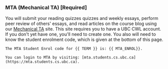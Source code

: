 ### MTA (Mechanical TA) [Required]

You will submit your reading quizzes quizzes and weekly essays, perform peer review of others' essays, and read articles on the course blog using our [Mechanical TA](https://mta.students.cs.ubc.ca) site.
This site requires you to have a UBC CWL account.
If you don't yet have one, you'll need to create one. 
You also will need to know the student enrolment code, which is given at the bottom of this page.

```{hint}
The MTA Student Enrol code for {{ TERM }} is: {{ MTA_ENROL}}.

You can login to MTA by visiting: [mta.students.cs.ubc.ca](https://mta.students.cs.ubc.ca).
```